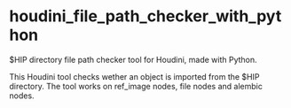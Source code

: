 # houdini_file_path_checker_with_python
$HIP directory file path checker tool for Houdini, made with Python.

This Houdini tool checks wether an object is imported from the $HIP directory.
The tool works on ref_image nodes, file nodes and alembic nodes.
